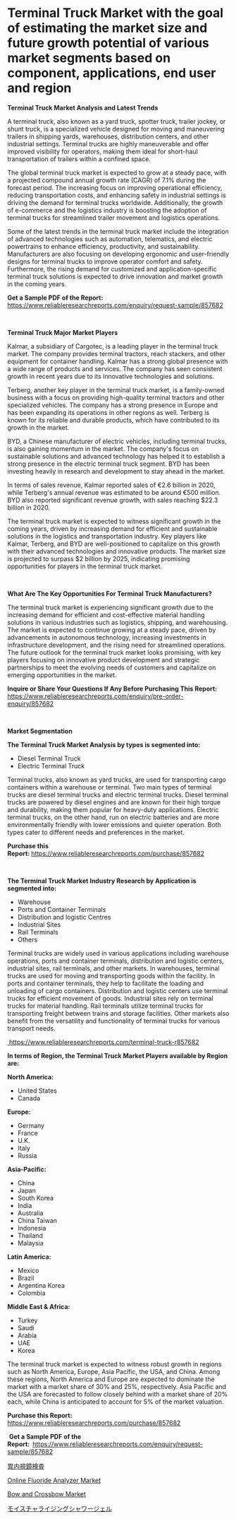 <p><h1>Terminal Truck Market with the goal of estimating the market size and future growth potential of various market segments based on component, applications, end user and region</h1></p><p><strong>Terminal Truck Market Analysis and Latest Trends</strong></p>
<p><p>A terminal truck, also known as a yard truck, spotter truck, trailer jockey, or shunt truck, is a specialized vehicle designed for moving and maneuvering trailers in shipping yards, warehouses, distribution centers, and other industrial settings. Terminal trucks are highly maneuverable and offer improved visibility for operators, making them ideal for short-haul transportation of trailers within a confined space.</p><p>The global terminal truck market is expected to grow at a steady pace, with a projected compound annual growth rate (CAGR) of 7.1% during the forecast period. The increasing focus on improving operational efficiency, reducing transportation costs, and enhancing safety in industrial settings is driving the demand for terminal trucks worldwide. Additionally, the growth of e-commerce and the logistics industry is boosting the adoption of terminal trucks for streamlined trailer movement and logistics operations.</p><p>Some of the latest trends in the terminal truck market include the integration of advanced technologies such as automation, telematics, and electric powertrains to enhance efficiency, productivity, and sustainability. Manufacturers are also focusing on developing ergonomic and user-friendly designs for terminal trucks to improve operator comfort and safety. Furthermore, the rising demand for customized and application-specific terminal truck solutions is expected to drive innovation and market growth in the coming years.</p></p>
<p><strong>Get a Sample PDF of the Report:&nbsp;</strong> <a href="https://www.reliableresearchreports.com/enquiry/request-sample/857682">https://www.reliableresearchreports.com/enquiry/request-sample/857682</a></p>
<p>&nbsp;</p>
<p><strong>Terminal Truck Major Market Players</strong></p>
<p><p>Kalmar, a subsidiary of Cargotec, is a leading player in the terminal truck market. The company provides terminal tractors, reach stackers, and other equipment for container handling. Kalmar has a strong global presence with a wide range of products and services. The company has seen consistent growth in recent years due to its innovative technologies and solutions.</p><p>Terberg, another key player in the terminal truck market, is a family-owned business with a focus on providing high-quality terminal tractors and other specialized vehicles. The company has a strong presence in Europe and has been expanding its operations in other regions as well. Terberg is known for its reliable and durable products, which have contributed to its growth in the market.</p><p>BYD, a Chinese manufacturer of electric vehicles, including terminal trucks, is also gaining momentum in the market. The company's focus on sustainable solutions and advanced technology has helped it to establish a strong presence in the electric terminal truck segment. BYD has been investing heavily in research and development to stay ahead in the market.</p><p>In terms of sales revenue, Kalmar reported sales of €2.6 billion in 2020, while Terberg's annual revenue was estimated to be around €500 million. BYD also reported significant revenue growth, with sales reaching $22.3 billion in 2020.</p><p>The terminal truck market is expected to witness significant growth in the coming years, driven by increasing demand for efficient and sustainable solutions in the logistics and transportation industry. Key players like Kalmar, Terberg, and BYD are well-positioned to capitalize on this growth with their advanced technologies and innovative products. The market size is projected to surpass $2 billion by 2025, indicating promising opportunities for players in the terminal truck market.</p></p>
<p>&nbsp;</p>
<p><strong>What Are The Key Opportunities For Terminal Truck Manufacturers?</strong></p>
<p><p>The terminal truck market is experiencing significant growth due to the increasing demand for efficient and cost-effective material handling solutions in various industries such as logistics, shipping, and warehousing. The market is expected to continue growing at a steady pace, driven by advancements in autonomous technology, increasing investments in infrastructure development, and the rising need for streamlined operations. The future outlook for the terminal truck market looks promising, with key players focusing on innovative product development and strategic partnerships to meet the evolving needs of customers and capitalize on emerging opportunities in the market.</p></p>
<p><strong>Inquire or Share Your Questions If Any Before Purchasing This Report:</strong> <a href="https://www.reliableresearchreports.com/enquiry/pre-order-enquiry/857682">https://www.reliableresearchreports.com/enquiry/pre-order-enquiry/857682</a></p>
<p>&nbsp;</p>
<p><strong>Market Segmentation</strong></p>
<p><strong>The Terminal Truck Market Analysis by types is segmented into:</strong></p>
<p><ul><li>Diesel Terminal Truck</li><li>Electric Terminal Truck</li></ul></p>
<p><p>Terminal trucks, also known as yard trucks, are used for transporting cargo containers within a warehouse or terminal. Two main types of terminal trucks are diesel terminal trucks and electric terminal trucks. Diesel terminal trucks are powered by diesel engines and are known for their high torque and durability, making them popular for heavy-duty applications. Electric terminal trucks, on the other hand, run on electric batteries and are more environmentally friendly with lower emissions and quieter operation. Both types cater to different needs and preferences in the market.</p></p>
<p><strong>Purchase this Report:&nbsp;</strong><a href="https://www.reliableresearchreports.com/purchase/857682">https://www.reliableresearchreports.com/purchase/857682</a></p>
<p>&nbsp;</p>
<p><strong>The Terminal Truck Market Industry Research by Application is segmented into:</strong></p>
<p><ul><li>Warehouse</li><li>Ports and Container Terminals</li><li>Distribution and logistic Centres</li><li>Industrial Sites</li><li>Rail Terminals</li><li>Others</li></ul></p>
<p><p>Terminal trucks are widely used in various applications including warehouse operations, ports and container terminals, distribution and logistic centers, industrial sites, rail terminals, and other markets. In warehouses, terminal trucks are used for moving and transporting goods within the facility. In ports and container terminals, they help to facilitate the loading and unloading of cargo containers. Distribution and logistic centers use terminal trucks for efficient movement of goods. Industrial sites rely on terminal trucks for material handling. Rail terminals utilize terminal trucks for transporting freight between trains and storage facilities. Other markets also benefit from the versatility and functionality of terminal trucks for various transport needs.</p></p>
<p><a href="https://www.reliableresearchreports.com/terminal-truck-r857682">&nbsp;https://www.reliableresearchreports.com/terminal-truck-r857682</a></p>
<p><strong>In terms of Region, the Terminal Truck Market Players available by Region are:</strong></p>
<p>
    <p> <strong> North America: </strong>
        <ul>
            <li>United States</li>
            <li>Canada</li>
        </ul>
        </p> 
    <p> <strong> Europe: </strong>
        <ul>
            <li>Germany</li>
            <li>France</li>
            <li>U.K.</li>
            <li>Italy</li>
            <li>Russia</li>
        </ul>
        </p> 
    <p> <strong> Asia-Pacific: </strong>
        <ul>
            <li>China</li>
            <li>Japan</li>
            <li>South Korea</li>
            <li>India</li>
            <li>Australia</li>
            <li>China Taiwan</li>
            <li>Indonesia</li>
            <li>Thailand</li>
            <li>Malaysia</li>
        </ul>
        </p> 
    <p> <strong> Latin America: </strong>
        <ul>
            <li>Mexico</li>
            <li>Brazil</li>
            <li>Argentina Korea</li>
            <li>Colombia</li>
        </ul>
        </p> 
    <p> <strong> Middle East & Africa: </strong>
        <ul>
            <li>Turkey</li>
            <li>Saudi</li>
            <li>Arabia</li>
            <li>UAE</li>
            <li>Korea</li>
        </ul>
    </p>
    </p>
<p><p>The terminal truck market is expected to witness robust growth in regions such as North America, Europe, Asia Pacific, the USA, and China. Among these regions, North America and Europe are expected to dominate the market with a market share of 30% and 25%, respectively. Asia Pacific and the USA are forecasted to follow closely behind with a market share of 20% each, while China is anticipated to account for 5% of the market valuation.</p></p>
<p><strong>Purchase this Report: </strong><a href="https://www.reliableresearchreports.com/purchase/857682">https://www.reliableresearchreports.com/purchase/857682</a></p>
<p>&nbsp;<strong>Get a Sample PDF of the Report:&nbsp;&nbsp;</strong><a href="https://www.reliableresearchreports.com/enquiry/request-sample/857682">https://www.reliableresearchreports.com/enquiry/request-sample/857682</a></p>
<p><strong></strong></p>
<p><p><a href="https://github.com/EstaSprer20231/Market-Research-Report-List-1/blob/main/722860429386.md">胃内視鏡検査</a></p><p><a href="https://github.com/eeaveuhhh/Market-Research-Report-List-2/blob/main/online-fluoride-analyzer-market.md">Online Fluoride Analyzer Market</a></p><p><a href="https://github.com/brentleyjimmiealvaradoz4l1rea/Market-Research-Report-List-2/blob/main/bow-and-crossbow-market.md">Bow and Crossbow Market</a></p><p><a href="https://github.com/vlcostes/Market-Research-Report-List-1/blob/main/912793329385.md">モイスチャライジングシャワージェル</a></p></p>